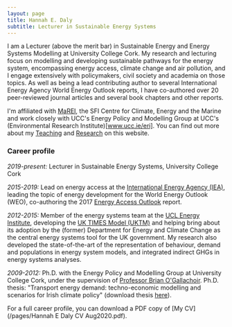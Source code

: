```yaml
---
layout: page
title: Hannah E. Daly
subtitle: Lecturer in Sustainable Energy Systems
---
```


I am a Lecturer (above the merit bar) in Sustainable Energy and Energy Systems Modelling at University College Cork. My research and lecturing focus on modelling and developing sustainable pathways for the energy system, encompassing energy access, climate change and air pollution, and I engage extensively with policymakers, civil society and academia on those topics. As well as being a lead contributing author to several International Energy Agency World Energy Outlook reports, I have co-authored over 20 peer-reviewed journal articles and several book chapters and other reports.

I'm affiliated with [MaREI](www.marei.ie), the SFI Centre for Climate, Energy and the Marine and work closely with UCC's Energy Policy and Modelling Group at UCC's (Environmental Research Institute)[www.ucc.ie/eri]. You can find out more about my [Teaching](/pages/teaching/) and [Research](/pages/research) on this website.

### Career profile
*2019-present:* Lecturer in Sustainable Energy Systems, University College Cork

*2015-2019:* Lead on energy access at the [International Energy Agency (IEA)](https://www.iea.org/), leading the topic of energy development for the World Energy Outlook (WEO), co-authoring the 2017 [Energy Access Outlook](https://www.iea.org/topics/energy-access) report.  

*2012-2015:* Member of the energy systems team at the [UCL Energy Institute](https://www.ucl.ac.uk/bartlett/energy/), developing the [UK TIMES Model (UKTM)](https://www.ucl.ac.uk/energy-models/models/uktm-ucl) and helping bring about its adoption by the (former) Department for Energy and Climate Change as the central energy systems tool for the UK government. My research also developed the state-of-the-art of the representation of behaviour, demand and populations in energy system models, and integrated indirect GHGs in energy systems analyses.  

*2009-2012:* Ph.D. with the Energy Policy and Modelling Group at University College Cork, under the supervision of [Professor Brian O'Gallachoir](http://publish.ucc.ie/researchprofiles/D012/bogallachoir). Ph.D. thesis: "Transport energy demand: techno-economic modelling and scenarios for Irish climate policy" (download thesis [here](https://cora.ucc.ie/handle/10468/1552)).

For a full career profile, you can download a PDF copy of [My CV](/pages/Hannah E Daly CV Aug2020.pdf).
